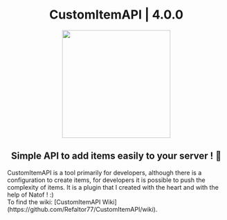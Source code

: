 <h1 align="center">CustomItemAPI | 4.0.0</h1>
<p align="center">
  <img width="250" height="250" src="https://github.com/Refaltor77/CustomItemAPI/blob/main/logo.png">
</p>

<h2 align="center">Simple API to add items easily to your server ! 🎊</h2>

<p>CustomItemAPI is a tool primarily for developers, although there is a configuration to create items, for developers it is possible to push the complexity of items. It is a plugin that I created with the heart and with the help of Natof ! :)<br>
To find the wiki: [CustomItemAPI Wiki](https://github.com/Refaltor77/CustomItemAPI/wiki).
</p>
